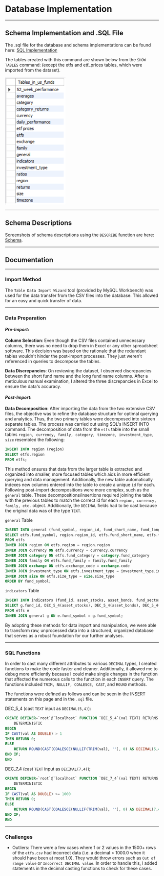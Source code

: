 # Database Implementation
---
## Schema Implementation and .SQL File

The .sql file for the database and schema implementations can be found here: [SQL Implementation](Resources/US_Funds_DB_Implementation.sql)

The tables created with this command are shown below from the `SHOW TABLES` command: (except the etfs and etf_prices tables, which were imported from the dataset).

![Database Tables](Resources/Tables.png)

---
## Schema Descriptions
Screenshots of schema descriptions using the `DESCRIBE` function are here: [Schema](Schema.md).

---
## Documentation
---
### Import Method
The `Table Data Import Wizard` tool (provided by MySQL Workbench) was used for the data transfer from the CSV files into the database. This allowed for an easy and quick transfer of data.

---
### Data Preparation
#### _Pre-Import_:
**Column Selection**: Even though the CSV files contained unnecessary columns, there was no need to drop them in Excel or any other spreadsheet software. This decision was based on the rationale that the redundant tables wouldn't hinder the post-import processes. They just weren't referenced in queries to decompose the tables.

**Data Discrepancies**: On reviewing the dataset, I observed discrepancies between the short fund name and the long fund name columns. After a meticulous manual examination, I altered the three discrepancies in Excel to ensure the data's accuracy.

#### _Post-Import_:

**Data Decomposition**: After importing the data from the two extensive CSV files, the objective was to refine the database structure for optimal querying and analytics. Thus, the two primary tables were decomposed into sixteen separate tables. The process was carried out using SQL's INSERT INTO command.
The decomposition of data from the `etfs` table into the small tables `region, currency, family, category, timezone, investment_type, size` resembled the following:

```sql
INSERT INTO region (region)
SELECT etfs.region
FROM etfs;
```

This method ensures that data from the larger table is extracted and organized into smaller, more focused tables which aids in more efficient querying and data management. Additionally, the new table automatically indexes new columns entered into the table to create a unique `id` for each. Following post-import decompositions were more complex, such as the `general` table. These decompositions/insertions required joining the table with the previous tables to match the correct id for each `region, currency, family, etc.` object. Additionally, the `DECIMAL` fields had to be cast because the original data was of the type `TEXT`. 

`general` Table
```sql
INSERT INTO general (fund_symbol, region_id, fund_short_name, fund_long_name, currency_id, category_id, family_id, exchange_id, total_net_assets, investment_strategy, fund_yield, inception_date, annual_holdings_turnover, investment_type_id, size_id)
SELECT etfs.fund_symbol, region.region_id, etfs.fund_short_name, etfs.fund_long_name, currency.currency_id, category.category_id, family.family_id, exchange.exchange_id, etfs.total_net_assets, etfs.investment_strategy, DEC_5_4(fund_yield), etfs.inception_date, DEC_5_4(annual_holdings_turnover), investment_type.investment_type_id, size.size_id
FROM etfs
INNER JOIN region ON etfs.region = region.region
INNER JOIN currency ON etfs.currency = currency.currency
INNER JOIN category ON etfs.fund_category = category.fund_category
INNER JOIN family ON etfs.fund_family = family.fund_family
INNER JOIN exchange ON etfs.exchange_code = exchange.code
INNER JOIN investment_type ON etfs.investment_type = investment_type.investment_type
INNER JOIN size ON etfs.size_type = size.size_type
ORDER BY fund_symbol;
```

`indicators` Table
```SQL
INSERT INTO indicators (fund_id, asset_stocks, asset_bonds, fund_sector_basic_materials, fund_sector_communication_services, fund_sector_consumer_cyclical, fund_sector_consumer_defensive, fund_sector_energy, fund_sector_financial_services, fund_sector_healthcare, fund_sector_industrials, fund_sector_real_estate, fund_sector_technology, fund_sector_utilities, fund_price_book_ratio, fund_price_cashflow_ratio, fund_price_earning_ratio, fund_price_sales_ratio, fund_bond_maturity, fund_bond_duration, fund_bonds_us_government, fund_bonds_aaa, fund_bonds_aa, fund_bonds_a, fund_bonds_bbb, fund_bonds_bb, fund_bonds_b, fund_bonds_below_b, fund_bonds_others, top10_holdings, top10_holdings_total_assets)
SELECT g.fund_id, DEC_5_4(asset_stocks), DEC_5_4(asset_bonds), DEC_5_4(fund_sector_basic_materials), DEC_5_4(fund_sector_communication_services), DEC_5_4(fund_sector_consumer_cyclical), DEC_5_4(fund_sector_consumer_defensive), DEC_5_4(fund_sector_energy), DEC_5_4(fund_sector_financial_services), DEC_5_4(fund_sector_healthcare), DEC_5_4(fund_sector_industrials), DEC_5_4(fund_sector_real_estate), DEC_5_4(fund_sector_technology), DEC_5_4(fund_sector_utilities), DEC_7_4(fund_price_book_ratio), DEC_7_4(fund_price_cashflow_ratio), DEC_7_4(fund_price_earning_ratio), DEC_7_4(fund_price_sales_ratio), DEC_7_4(fund_bond_maturity), DEC_7_4(fund_bond_duration), DEC_5_4(fund_bonds_us_government), DEC_5_4(fund_bonds_aaa), DEC_5_4(fund_bonds_aa), DEC_5_4(fund_bonds_a), DEC_5_4(fund_bonds_bbb), DEC_5_4(fund_bonds_bb), DEC_5_4(fund_bonds_b), DEC_5_4(fund_bonds_below_b), DEC_5_4(fund_bonds_others), top10_holdings, DEC_5_4(top10_holdings_total_assets)
FROM etfs e
INNER JOIN general g ON e.fund_symbol = g.fund_symbol;
```

By adopting these methods for data import and manipulation, we were able to transform raw, unprocessed data into a structured, organized database that serves as a robust foundation for our further analyses.

---
### SQL Functions
In order to cast many different attributes to various `DECIMAL` types, I created functions to make the code faster and cleaner. Additionally, it allowed me to debug more efficiently because I could make single changes in the function that affected the numerous calls to the function in each `INSERT` query. The functions included `TRIM, NULLIF, COALESCE, CAST`, and `ROUND` methods.

The functions were defined as follows and can be seen in the INSERT statements on this page and in the `.sql` file.

DEC_5_4 (cast `TEXT` input as `DECIMAL(5,4)`):
```sql
CREATE DEFINER=`root`@`localhost` FUNCTION `DEC_5_4`(val TEXT) RETURNS decimal(5,4)
    DETERMINISTIC
BEGIN
IF CAST(val AS DOUBLE) > 1
THEN RETURN 0;
ELSE 
	RETURN ROUND(CAST(COALESCE(NULLIF(TRIM(val), ''), 0) AS DECIMAL(5,4)), 4);
END IF;
END
```

DEC_7_4 (cast `TEXT` input as `DECIMAL(7,4)`);
```sql
CREATE DEFINER=`root`@`localhost` FUNCTION `DEC_7_4`(val TEXT) RETURNS decimal(7,4)
    DETERMINISTIC
BEGIN
IF CAST(val AS DOUBLE) >= 1000
THEN RETURN 0;
ELSE 
	RETURN ROUND(CAST(COALESCE(NULLIF(TRIM(val), ''), 0) AS DECIMAL(7,4)), 4);
END IF;
END
```

---
### Challenges
- Outliers: There were a few cases where 1 or 2 values in the 1500+ rows of the `etfs.csv` had incorrect data (i.e. a decimal > 1000.0 when it should have been at most 1.0). They would throw errors such as `Out of range value` or `Incorrect DECIMAL value`. In order to handle this, I added statements in the decimal casting functions to check for these cases.
